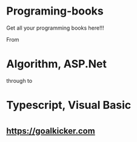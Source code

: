 # Programing-books
Get all your programming books here!!!

From
# Algorithm, ASP.Net 
through to
# Typescript, Visual Basic


# <h2>https://goalkicker.com</h2>